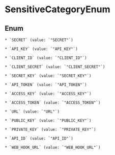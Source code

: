 
# SensitiveCategoryEnum

## Enum


    * `SECRET` (value: `"SECRET"`)

    * `API_KEY` (value: `"API_KEY"`)

    * `CLIENT_ID` (value: `"CLIENT_ID"`)

    * `CLIENT_SECRET` (value: `"CLIENT_SECRET"`)

    * `SECRET_KEY` (value: `"SECRET_KEY"`)

    * `API_TOKEN` (value: `"API_TOKEN"`)

    * `ACCESS_KEY` (value: `"ACCESS_KEY"`)

    * `ACCESS_TOKEN` (value: `"ACCESS_TOKEN"`)

    * `URL` (value: `"URL"`)

    * `PUBLIC_KEY` (value: `"PUBLIC_KEY"`)

    * `PRIVATE_KEY` (value: `"PRIVATE_KEY"`)

    * `API_ID` (value: `"API_ID"`)

    * `WEB_HOOK_URL` (value: `"WEB_HOOK_URL"`)



